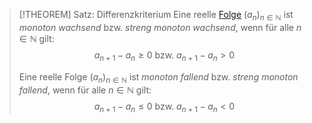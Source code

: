 > [!THEOREM] Satz: Differenzkriterium
> Eine reelle [Folge](../Folge.md) $(a_n)_{n\in\mathbb{N}}$ ist *monoton wachsend* bzw. *streng monoton wachsend*, wenn für alle $n \in \mathbb{N}$ gilt:
> $$a_{n+1}-a_n \ge 0 \text{ bzw. } a_{n+1} - a_n \gt 0$$
> 
> Eine reelle Folge $(a_n)_{n\in\mathbb{N}}$ ist *monoton fallend* bzw. *streng monoton fallend*, wenn für alle $n \in \mathbb{N}$ gilt:
> $$a_{n+1}-a_n \le 0 \text{ bzw. } a_{n+1} - a_n \lt 0$$